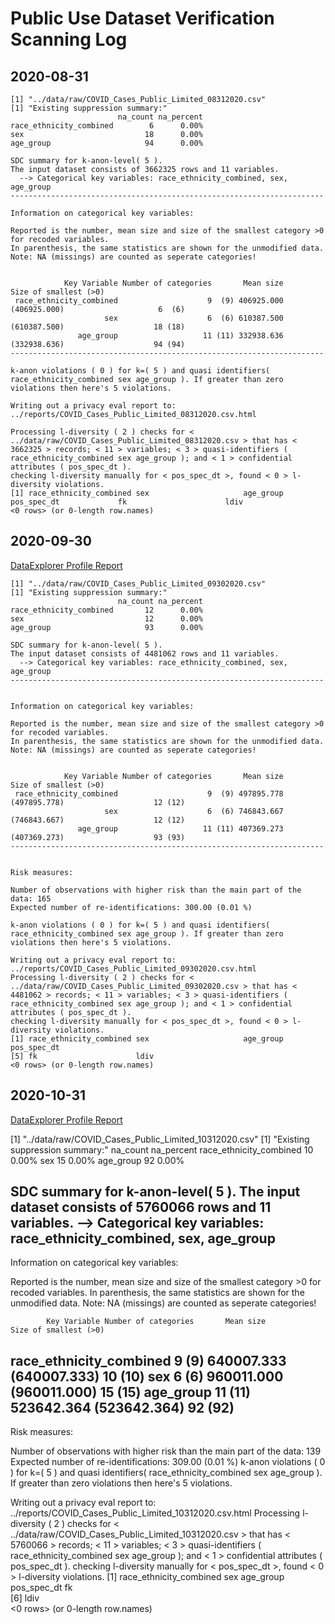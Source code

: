 # Public Use Dataset Verification Scanning Log

## 2020-08-31

```
[1] "../data/raw/COVID_Cases_Public_Limited_08312020.csv"
[1] "Existing suppression summary:"
                        na_count na_percent
race_ethnicity_combined        6      0.00%
sex                           18      0.00%
age_group                     94      0.00%

SDC summary for k-anon-level( 5 ).
The input dataset consists of 3662325 rows and 11 variables.
  --> Categorical key variables: race_ethnicity_combined, sex, age_group
----------------------------------------------------------------------

Information on categorical key variables:

Reported is the number, mean size and size of the smallest category >0 for recoded variables.
In parenthesis, the same statistics are shown for the unmodified data.
Note: NA (missings) are counted as seperate categories!


            Key Variable Number of categories       Mean size              Size of smallest (>0)     
 race_ethnicity_combined                    9  (9) 406925.000 (406925.000)                     6  (6)
                     sex                    6  (6) 610387.500 (610387.500)                    18 (18)
               age_group                   11 (11) 332938.636 (332938.636)                    94 (94)
----------------------------------------------------------------------

k-anon violations ( 0 ) for k=( 5 ) and quasi identifiers( race_ethnicity_combined sex age_group ). If greater than zero violations then here's 5 violations.

Writing out a privacy eval report to: ../reports/COVID_Cases_Public_Limited_08312020.csv.html 

Processing l-diversity ( 2 ) checks for < ../data/raw/COVID_Cases_Public_Limited_08312020.csv > that has < 3662325 > records; < 11 > variables; < 3 > quasi-identifiers ( race_ethnicity_combined sex age_group ); and < 1 > confidential attributes ( pos_spec_dt ).
checking l-diversity manually for < pos_spec_dt >, found < 0 > l-diversity violations.
[1] race_ethnicity_combined sex                     age_group               pos_spec_dt             fk                      ldiv                   
<0 rows> (or 0-length row.names)
```

## 2020-09-30

[DataExplorer Profile Report](../reports/COVID_Cases_Public_Limited_09302020_profile.html)

```
[1] "../data/raw/COVID_Cases_Public_Limited_09302020.csv"
[1] "Existing suppression summary:"
                        na_count na_percent
race_ethnicity_combined       12      0.00%
sex                           12      0.00%
age_group                     93      0.00%

SDC summary for k-anon-level( 5 ).
The input dataset consists of 4481062 rows and 11 variables.
  --> Categorical key variables: race_ethnicity_combined, sex, age_group
----------------------------------------------------------------------


Information on categorical key variables:

Reported is the number, mean size and size of the smallest category >0 for recoded variables.
In parenthesis, the same statistics are shown for the unmodified data.
Note: NA (missings) are counted as seperate categories!


            Key Variable Number of categories       Mean size              Size of smallest (>0)     
 race_ethnicity_combined                    9  (9) 497895.778 (497895.778)                    12 (12)
                     sex                    6  (6) 746843.667 (746843.667)                    12 (12)
               age_group                   11 (11) 407369.273 (407369.273)                    93 (93)
----------------------------------------------------------------------


Risk measures:

Number of observations with higher risk than the main part of the data: 165
Expected number of re-identifications: 300.00 (0.01 %)

k-anon violations ( 0 ) for k=( 5 ) and quasi identifiers( race_ethnicity_combined sex age_group ). If greater than zero violations then here's 5 violations.

Writing out a privacy eval report to: ../reports/COVID_Cases_Public_Limited_09302020.csv.html 
Processing l-diversity ( 2 ) checks for < ../data/raw/COVID_Cases_Public_Limited_09302020.csv > that has < 4481062 > records; < 11 > variables; < 3 > quasi-identifiers ( race_ethnicity_combined sex age_group ); and < 1 > confidential attributes ( pos_spec_dt ).
checking l-diversity manually for < pos_spec_dt >, found < 0 > l-diversity violations.
[1] race_ethnicity_combined sex                     age_group               pos_spec_dt            
[5] fk                      ldiv                   
<0 rows> (or 0-length row.names)
```
## 2020-10-31

[DataExplorer Profile Report](../reports/COVID_Cases_Public_Limited_10312020_profile.html)

[1] "../data/raw/COVID_Cases_Public_Limited_10312020.csv"
[1] "Existing suppression summary:"
                        na_count na_percent
race_ethnicity_combined       10      0.00%
sex                           15      0.00%
age_group                     92      0.00%

SDC summary for k-anon-level( 5 ).
The input dataset consists of 5760066 rows and 11 variables.
  --> Categorical key variables: race_ethnicity_combined, sex, age_group
----------------------------------------------------------------------


Information on categorical key variables:

Reported is the number, mean size and size of the smallest category >0 for recoded variables.
In parenthesis, the same statistics are shown for the unmodified data.
Note: NA (missings) are counted as seperate categories!


            Key Variable Number of categories       Mean size              Size of smallest (>0)     
 race_ethnicity_combined                    9  (9) 640007.333 (640007.333)                    10 (10)
                     sex                    6  (6) 960011.000 (960011.000)                    15 (15)
               age_group                   11 (11) 523642.364 (523642.364)                    92 (92)
----------------------------------------------------------------------

Risk measures:

Number of observations with higher risk than the main part of the data: 139
Expected number of re-identifications: 309.00 (0.01 %)
k-anon violations ( 0 ) for k=( 5 ) and quasi identifiers( race_ethnicity_combined sex age_group ). If greater than zero violations then here's 5 violations.

Writing out a privacy eval report to: ../reports/COVID_Cases_Public_Limited_10312020.csv.html
Processing l-diversity ( 2 ) checks for < ../data/raw/COVID_Cases_Public_Limited_10312020.csv > that has < 5760066 > records; < 11 > variables; < 3 > quasi-identifiers ( race_ethnicity_combined sex age_group ); and < 1 > confidential attributes ( pos_spec_dt ).
checking l-diversity manually for < pos_spec_dt >, found < 0 > l-diversity violations.
[1] race_ethnicity_combined sex                     age_group               pos_spec_dt             fk                     
[6] ldiv                   
<0 rows> (or 0-length row.names)